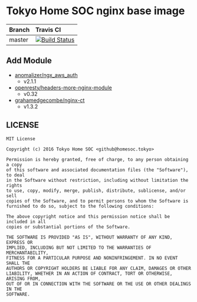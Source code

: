 # Tokyo Home SOC nginx base image

| Branch | Travis CI |
|:-------|:----------|
| master | [![Build Status](https://travis-ci.org/tokyohomesoc/nginx.svg?branch=master)](https://travis-ci.org/tokyohomesoc/nginx) |


## Add Module
* [anomalizer/ngx_aws_auth](https://github.com/anomalizer/ngx_aws_auth)
    * v2.1.1
* [openresty/headers-more-nginx-module](https://github.com/openresty/headers-more-nginx-module)
    * v0.32
* [grahamedgecombe/nginx-ct](https://github.com/grahamedgecombe/nginx-ct)
    * v1.3.2

## LICENSE

```
MIT License

Copyright (c) 2016 Tokyo Home SOC <github@homesoc.tokyo>

Permission is hereby granted, free of charge, to any person obtaining a copy
of this software and associated documentation files (the "Software"), to deal
in the Software without restriction, including without limitation the rights
to use, copy, modify, merge, publish, distribute, sublicense, and/or sell
copies of the Software, and to permit persons to whom the Software is
furnished to do so, subject to the following conditions:

The above copyright notice and this permission notice shall be included in all
copies or substantial portions of the Software.

THE SOFTWARE IS PROVIDED "AS IS", WITHOUT WARRANTY OF ANY KIND, EXPRESS OR
IMPLIED, INCLUDING BUT NOT LIMITED TO THE WARRANTIES OF MERCHANTABILITY,
FITNESS FOR A PARTICULAR PURPOSE AND NONINFRINGEMENT. IN NO EVENT SHALL THE
AUTHORS OR COPYRIGHT HOLDERS BE LIABLE FOR ANY CLAIM, DAMAGES OR OTHER
LIABILITY, WHETHER IN AN ACTION OF CONTRACT, TORT OR OTHERWISE, ARISING FROM,
OUT OF OR IN CONNECTION WITH THE SOFTWARE OR THE USE OR OTHER DEALINGS IN THE
SOFTWARE.
```